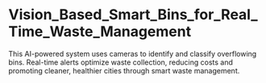 # Vision_Based_Smart_Bins_for_Real_Time_Waste_Management
 This AI-powered system uses cameras to identify and classify overflowing bins. Real-time alerts optimize waste collection, reducing costs and promoting cleaner, healthier cities through smart waste management.
